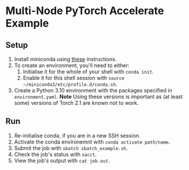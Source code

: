 # Multi-Node PyTorch Accelerate Example

## Setup

1. Install miniconda using [these](https://docs.anaconda.com/free/miniconda/miniconda-install/#installing-miniconda) instructions.
1. To create an environment, you'll need to either:
   1. Initialise it for the whole of your shell with `conda init`.
   2. Enable it for this shell session with `source ~/miniconda3/etc/profile.d/conda.sh`.
1. Create a Python 3.10 environment with the packages specified in `environment.yaml`. **Note** Using these versions is important as (at least some) versions of Torch 2.1 are known not to work.

## Run

1. Re-initialise conda, if you are in a new SSH session.
1. Activate the conda environemnt with `conda activate path/name`.
1. Submit the job with `sbatch sbatch_example.sh`.
1. Check the job's status with `sacct`.
1. View the job's output with `cat job.out`.
   

